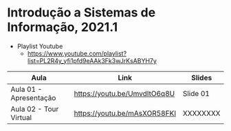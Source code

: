 # Introdução a Sistemas de Informação, 2021.1

* Playlist Youtube
  * https://www.youtube.com/playlist?list=PL2R4y_yfi1pfd9eAAk3Fk3wJrKsABYH7y

Aula | Link | Slides
------------ | ------------- | ------------- 
Aula 01 - Apresentação | https://youtu.be/UmvdItO6q8U | Slide 01
Aula 02 - Tour Virtual| https://youtu.be/mAsXOR58FKI | XXXXXXXX
